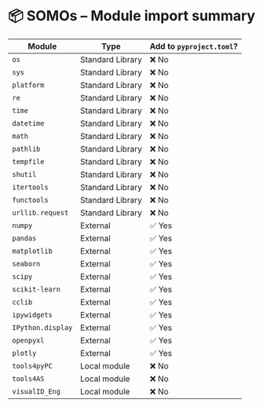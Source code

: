 # 📦 SOMOs – Module import summary

| Module | Type | Add to `pyproject.toml`? |
|--------|------|---------------------------|
| `os` | Standard Library | ❌ No |
| `sys` | Standard Library | ❌ No |
| `platform` | Standard Library | ❌ No |
| `re` | Standard Library | ❌ No |
| `time` | Standard Library | ❌ No |
| `datetime` | Standard Library | ❌ No |
| `math` | Standard Library | ❌ No |
| `pathlib` | Standard Library | ❌ No |
| `tempfile` | Standard Library | ❌ No |
| `shutil` | Standard Library | ❌ No |
| `itertools` | Standard Library | ❌ No |
| `functools` | Standard Library | ❌ No |
| `urllib.request` | Standard Library | ❌ No |
| `numpy` | External | ✅ Yes |
| `pandas` | External | ✅ Yes |
| `matplotlib` | External | ✅ Yes |
| `seaborn` | External | ✅ Yes |
| `scipy` | External | ✅ Yes |
| `scikit-learn` | External | ✅ Yes |
| `cclib` | External | ✅ Yes |
| `ipywidgets` | External | ✅ Yes |
| `IPython.display` | External | ✅ Yes |
| `openpyxl` | External | ✅ Yes |
| `plotly` | External | ✅ Yes |
| `tools4pyPC` | Local module | ❌ No |
| `tools4AS` | Local module | ❌ No |
| `visualID_Eng` | Local module | ❌ No |
